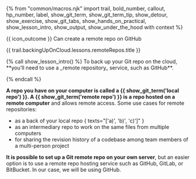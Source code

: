 {% from "common/macros.njk" import trail, bold_number, callout, hp_number, label, show_git_term, show_git_term_tip, show_detour, show_exercise, show_git_tabs, show_hands_on_practical, show_lesson_intro, show_output, show_under_the_hood with context %}

<span id="prereqs"></span>

<span id="outcomes">{{ icon_outcome }} Can create a remote repo on GitHub</span>

<span id="title">{{ trail.backingUpOnCloud.lessons.remoteRepos.title }}</span>

<div id="body">
{% call show_lesson_intro() %}
To back up your Git repo on the cloud, **you’ll need to use a _remote repository_ service, such as GitHub**.

{% endcall %}

**A repo you have on your computer is called a {{ show_git_term('local repo') }}. A {{ show_git_term('remote repo') }} is a repo hosted on a remote computer** and allows remote access. Some use cases for remote repositories:

* as a back of your local repo { texts="['a)', 'b)', 'c)']" }
* as an intermediary repo to work on the same files from multiple computers
* for sharing the revision history of a codebase among team members of a multi-person project

**It is possible to set up a Git remote repo on your own server**, but an easier option is to use a remote repo hosting service such as GitHub, GitLab, or BitBucket. In our case, we will be using GitHub.


</div>

<div id="extras">
</div>
